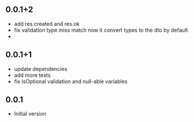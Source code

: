 ## 0.0.1+2

- add res.created and res.ok
- fix validation type miss match now it convert types to the dto by default
-

## 0.0.1+1

- update dependencies
- add more tests
- fix isOptional validation and null-able variables

## 0.0.1

- Initial version
